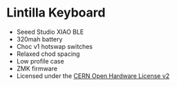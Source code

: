 # Lintilla Keyboard

- Seeed Studio XIAO BLE
- 320mah battery
- Choc v1 hotswap switches
- Relaxed chod spacing
- Low profile case
- ZMK firmware
- Licensed under the [CERN Open Hardware License v2][OHL]

[OHL]: LICENSE.txt
